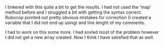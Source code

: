 I tinkered with this quite a bit to get the results.  I had not used the 'map' method before and I struggled a bit with getting the syntax correct.  Rubocop pointed out pretty obvious mistakes for correction (I created a variable that I did not end up using) and line lenght of my comments.

I had to work on this some more.  I had sovled most of the problem however I did not get a new array created.  Now I think I have satisfied that as well.  
